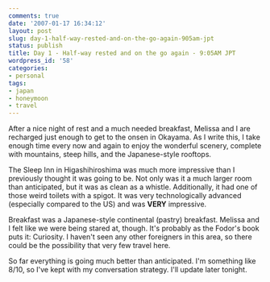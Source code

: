 ```yaml
---
comments: true
date: '2007-01-17 16:34:12'
layout: post
slug: day-1-half-way-rested-and-on-the-go-again-905am-jpt
status: publish
title: Day 1 - Half-way rested and on the go again - 9:05AM JPT
wordpress_id: '58'
categories:
- personal
tags:
- japan
- honeymoon
- travel
---
```


After a nice night of rest and a much needed breakfast, Melissa and I are recharged just enough to get to the onsen in Okayama. As I write this, I take enough time every now and again to enjoy the wonderful scenery, complete with mountains, steep hills, and the Japanese-style rooftops.

The Sleep Inn in Higashihiroshima was much more impressive than I previously thought it was going to be. Not only was it a much larger room than anticipated, but it was as clean as a whistle. Additionally, it had one of those weird toilets with a spigot. It was very technologically advanced (especially compared to the US) and was <b>VERY</b> impressive. 

Breakfast was a Japanese-style continental (pastry) breakfast. Melissa and I felt like we were being stared at, though. It's probably as the Fodor's book puts it: Curiosity. I haven't seen any other foreigners in this area, so there could be the possibility that very few travel here. 

So far everything is going much better than anticipated. I'm something like 8/10, so I've kept with my conversation strategy. I'll update later tonight. 
